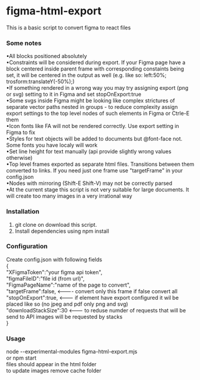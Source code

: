 # figma-html-export
This is a basic script to convert figma to react files


### Some notes
•All blocks positioned absolutely  
•Constraints will be considered during export. If your Figma page have a block centered inside parent frame with corresponding constaints being set, it will be centered in the output as well (e.g. like so: left:50%; trosform:translateY(-50%);)  
•If something rendered in a wrong way you may try assigning export (png or svg) setting to it in Figma and set stopOnExport:true  
•Some svgs inside Figma might be looking like complex strictures of separate vector paths nested in groups - to reduce complexity assign export settings to the top level nodes of such elements in Figma or Ctrle-E them  
•Icon fonts like FA will not be rendered correctly. Use export setting in Figma to fix  
•Styles for text objects will be added to documents but @font-face not. Some fonts you have localy will work  
•Set line height for text manually (api provide slightly wrong values otherwise)  
•Top level frames exported as separate html files. Transitions between them converted to links. If you need just one frame use "targetFrame" in your config.json  
•Nodes with mirroring (Shift-E Shift-V) may not be correctly parsed  
•At the current stage this script is not very suitable for large documents. It will create too many images in a very irrational way

### Installation
1. git clone on download this script.  
2. Install dependencies using npm install
### Configuration
Create config.json with following fields  
{  
    "XFigmaToken":"your figma api token",  
    "figmaFileID":"file id (from url)",  
    "FigmaPageName":"name of the page to convert",  
    "targetFrame":false,  <---- convert only this frame if false convert all  
    "stopOnExport":true,  <--- if element have export configured it wil be placed like so (no jpeg and pdf only png and svg)  
    "downloadStackSize":30 <--- to reduse numder of requests that will be send to API images will be requested by stacks  
}  
### Usage
node --experimental-modules  figma-html-export.mjs  
or npm start  
files should appear in the html folder  
to update images remove cache folder  
